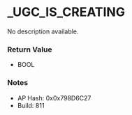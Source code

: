 # _UGC_IS_CREATING

No description available.

### Return Value
* BOOL

### Notes
* AP Hash: 0x0x798D6C27
* Build: 811

